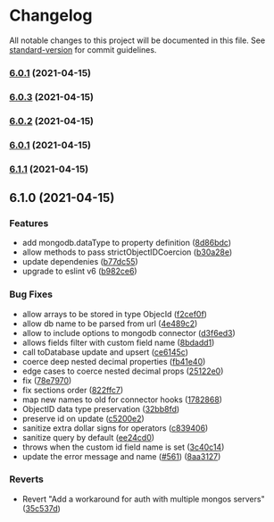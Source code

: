 # Changelog

All notable changes to this project will be documented in this file. See [standard-version](https://github.com/conventional-changelog/standard-version) for commit guidelines.

### [6.0.1](https://github.com/Gamio-technology/loopback-connector-transactions-mongodb/compare/@gamio-technology/loopback-connector-mongodb@6.0.3...@gamio-technology/loopback-connector-mongodb@6.0.1) (2021-04-15)

### [6.0.3](https://github.com/Gamio-technology/loopback-connector-transactions-mongodb/compare/@gamio-technology/loopback-connector-mongodb@6.0.2...@gamio-technology/loopback-connector-mongodb@6.0.3) (2021-04-15)

### [6.0.2](https://github.com/Gamio-technology/loopback-connector-transactions-mongodb/compare/@gamio-technology/loopback-connector-mongodb@6.0.1...@gamio-technology/loopback-connector-mongodb@6.0.2) (2021-04-15)

### [6.0.1](https://github.com/Gamio-technology/loopback-connector-transactions-mongodb/compare/@gamio-technology/loopback-connector-mongodb@6.1.1...@gamio-technology/loopback-connector-mongodb@6.0.1) (2021-04-15)

### [6.1.1](https://github.com/Gamio-technology/loopback-connector-transactions-mongodb/compare/@gamio-technology/loopback-connector-mongodb@6.1.0...@gamio-technology/loopback-connector-mongodb@6.1.1) (2021-04-15)

## 6.1.0 (2021-04-15)


### Features

* add mongodb.dataType to property definition ([8d86bdc](https://github.com/Gamio-technology/loopback-connector-transactions-mongodb/commit/8d86bdca9e919a0056ba06e0ebd90d0204acd5a6))
* allow methods to pass strictObjectIDCoercion ([b30a28e](https://github.com/Gamio-technology/loopback-connector-transactions-mongodb/commit/b30a28e7a13e9547ea0435bc5e388c55c761d26b))
* update dependenies ([b77dc55](https://github.com/Gamio-technology/loopback-connector-transactions-mongodb/commit/b77dc556abe1b42514881bcba76027b892e00e74))
* upgrade to eslint v6 ([b982ce6](https://github.com/Gamio-technology/loopback-connector-transactions-mongodb/commit/b982ce6bea64e56ede81e9ae769e8b2509efc686))


### Bug Fixes

* allow arrays to be stored in type ObjecId ([f2cef0f](https://github.com/Gamio-technology/loopback-connector-transactions-mongodb/commit/f2cef0f0b5a5b3c17bc485651c7b15b39069d77c))
* allow db name to be parsed from url ([4e489c2](https://github.com/Gamio-technology/loopback-connector-transactions-mongodb/commit/4e489c2436a4a661bdd7175cd5089d17fc1b528a))
* allow to include options to mongodb connector ([d3f6ed3](https://github.com/Gamio-technology/loopback-connector-transactions-mongodb/commit/d3f6ed375024394258ec89b123b5976fd102929e))
* allows fields filter with custom field name ([8bdadd1](https://github.com/Gamio-technology/loopback-connector-transactions-mongodb/commit/8bdadd1f7ed67d6ae4654d91ca2a8db3b44f8634))
* call toDatabase update and upsert ([ce6145c](https://github.com/Gamio-technology/loopback-connector-transactions-mongodb/commit/ce6145c7f9d8b8daefdda98174ebb3c47e73fe8a))
* coerce deep nested decimal properties ([fb41e40](https://github.com/Gamio-technology/loopback-connector-transactions-mongodb/commit/fb41e40777c7eb11a9de15878bf3ad09eac943bc))
* edge cases to coerce nested decimal props ([25122e0](https://github.com/Gamio-technology/loopback-connector-transactions-mongodb/commit/25122e02a59dea75148d1670ed49ce9294a8b548))
* fix ([78e7970](https://github.com/Gamio-technology/loopback-connector-transactions-mongodb/commit/78e797091cb0c7e2e4763a50ef97a41a6e27f87d))
* fix sections order ([822ffc7](https://github.com/Gamio-technology/loopback-connector-transactions-mongodb/commit/822ffc797439a3417ceb6d0b73ba568f7b276a9a))
* map new names to old for connector hooks ([1782868](https://github.com/Gamio-technology/loopback-connector-transactions-mongodb/commit/1782868c2fe7d6f6f9261142684a0e9b47c0267d))
* ObjectID data type preservation ([32bb8fd](https://github.com/Gamio-technology/loopback-connector-transactions-mongodb/commit/32bb8fd37d4b331bba1dcd9eec281e6eca4b2998))
* preserve id on update ([c5200e2](https://github.com/Gamio-technology/loopback-connector-transactions-mongodb/commit/c5200e26498ffcd2b560e3a3cf8ba2795bbf603f))
* sanitize extra dollar signs for operators ([c839406](https://github.com/Gamio-technology/loopback-connector-transactions-mongodb/commit/c8394066e4066e400df62dbe8688865956408606))
* sanitize query by default ([ee24cd0](https://github.com/Gamio-technology/loopback-connector-transactions-mongodb/commit/ee24cd08b8ccc32711264831c71b1da628df357b))
* throws when the custom id field name is set ([3c40c14](https://github.com/Gamio-technology/loopback-connector-transactions-mongodb/commit/3c40c14c9b355267df89847c3b3e8e59cb735671))
* update the error message and name ([#561](https://github.com/Gamio-technology/loopback-connector-transactions-mongodb/issues/561)) ([8aa3127](https://github.com/Gamio-technology/loopback-connector-transactions-mongodb/commit/8aa3127f847aea4fc401626bc98561bb129ffd94))


### Reverts

* Revert "Add a workaround for auth with multiple mongos servers" ([35c537d](https://github.com/Gamio-technology/loopback-connector-transactions-mongodb/commit/35c537d4b36096a0076d065757c4aa09edc88388))
